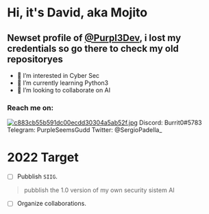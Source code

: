 # Hi, it's David, aka Mojito
## Newset profile of [@Purpl3Dev](https://github.com/Purpl3Dev/), i lost my credentials so go there to check my old repositoryes


- 👀 I’m interested in Cyber Sec
- 🌱 I’m currently learning Python3
- 💞️ I’m looking to collaborate on AI

### **Reach me on:**

[![c883cb55b591dc00ecdd30304a5ab52f.jpg](https://i.postimg.cc/FKSP8Kwy/c883cb55b591dc00ecdd30304a5ab52f.jpg)](https://postimg.cc/mcbNFTLk)
<picture>
  <source media="(prefers-color-scheme: dark)" srcset="https://files.fm/u/pdd2jtdmc">
  <source media="(prefers-color-scheme: light)" srcset="https://files.fm/u/pdd2jtdmc">
</picture>
Discord: Burrit0#5783
Telegram: PurpleSeemsGudd
Twitter: @SergioPadella_


# 2022 Target
- [ ] Pubblish `SIIG`.
> pubblish the 1.0 version of my own security sistem AI

- [ ] Organize collaborations.

<!---
Mojito/Mojito is a ✨ special ✨ repository because its `README.md` (this file) appears on your GitHub profile.
You can click the Preview link to take a look at your changes. SIIG
--->
